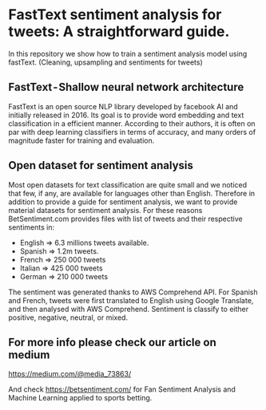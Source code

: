 # FastText sentiment analysis for tweets: A straightforward guide.
In this repository we show how to train a sentiment analysis model using fastText. (Cleaning, upsampling and sentiments for tweets)

## FastText - Shallow neural network architecture
FastText is an open source NLP library developed by facebook AI and initially released in 2016. Its goal is to provide word embedding and text classification in a efficient manner. According to their authors, it is often on par with deep learning classifiers in terms of accuracy, and many orders of magnitude faster for training and evaluation.

## Open dataset for sentiment analysis
Most open datasets for text classification are quite small and we noticed that few, if any, are available for languages other than English.  Therefore in addition to provide a guide for sentiment analysis, we want to provide material datasets for sentiment analysis.
For these reasons BetSentiment.com provides files with list of tweets and their respective sentiments in:
* English => 6.3 millions tweets available.
* Spanish => 1.2m tweets.
* French => 250 000 tweets
* Italian => 425 000 tweets
* German => 210 000 tweets

The sentiment was generated thanks to AWS Comprehend API. For Spanish and French, tweets were first translated to English using Google Translate, and then analysed with AWS Comprehend. Sentiment is classify to either positive, negative, neutral, or mixed.

## For more info please check our article on medium
https://medium.com/@media_73863/

And check https://betsentiment.com/ for Fan Sentiment Analysis and Machine Learning applied to sports betting.

